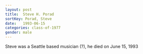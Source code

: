 ```yaml
---
layout: post
title:  Steve H. Porad
sortKey: Porad, Steve
date:   1993-06-15
categories: class-of-1977
gender: male
---
```

Steve was a Seattle based musician (?), he died on June 15, 1993
